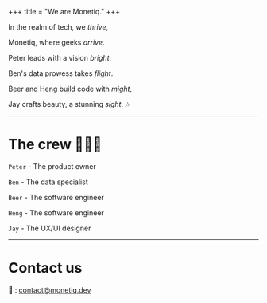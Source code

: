 +++
title = "We are Monetiq."
+++

In the realm of tech, we *thrive*,

Monetiq, where geeks *arrive*.

Peter leads with a vision *bright*,

Ben's data prowess takes *flight*.

Beer and Heng build code with *might*,

Jay crafts beauty, a stunning *sight*. 🎶

---

# The crew 🧑‍🤝‍🧑

`Peter` - The product owner

`Ben` - The data specialist

`Beer` - The software engineer

`Heng` - The software engineer

`Jay` - The UX/UI designer

---

# Contact us

📧 : [contact@monetiq.dev](contact@monetiq.dev)
